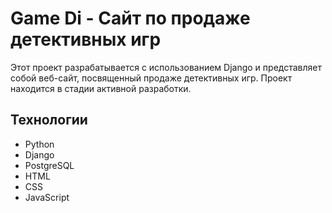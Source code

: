 # Game Di - Сайт по продаже детективных игр

Этот проект разрабатывается с использованием Django и представляет собой веб-сайт, посвященный продаже детективных игр. Проект находится в стадии активной разработки.

## Технологии

- Python
- Django
- PostgreSQL
- HTML
- CSS
- JavaScript
